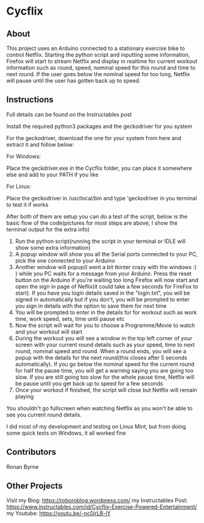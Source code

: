 # Cycflix

## About

This project uses an Arduino connected to a stationary exercise bike to control Netflix. Starting the python script
and inputting some information, Firefox will start to stream Netflix and display in realtime for current workout information such as round, speed, nominal speed for this round and time to next round. If the user goes below the nominal speed for too long, Netflix will pause until the user has gotten back up to speed.

## Instructions

Full details can be found on the Instructables post

Install the required python3 packages and the geckodriver for you system

For the geckodriver, download the one for your system from here and extract it and follow below:

For Windows:

Place the geckdriver.exe in the Cycflix folder, you can place it somewhere else and add to your PATH if you like

For Linux:

Place the geckodriver in /usr/local/bin and type 'geckodriver in you terminal to test it if works

After both of them are setup you can do a test of the script, below is the basic flow of the code(pictures for most steps are above, I show the terminal output for the extra info)

1. Run the python script(running the script in your terminal or IDLE will show some extra information)
2. A popup window will show you all the Serial ports connected to your PC, pick the one connected to your Arduino
3. Another window will popup(I went a bit tkinter crazy with the windows :) ) while you PC waits for a message from your Arduino. Press the reset button on the Arduino if you're waiting too long
Firefox will now start and open the sign in page of Neflix(it could take a few seconds for FireFox to start). If you have you login details saved in the "login.txt", you will be signed in automatically but if you don't, you will be prompted to enter you sign in details with the option to save them for next time
4. You will be prompted to enter in the details for for workout such as work time, work speed, sets, time until pause etc
5. Now the script will wait for you to choose a Programme/Movie to watch and your workout will start
6. During the workout you will see a window in the top left corner of your screen with your current round details such as your speed, time to next round, nominal speed and round. When a round ends, you will see a popup with the details for the next round(this closes after 5 seconds automatically).
If you go below the nominal speed for the current round for half the pause time, you will get a warning saying you are going too slow. If you are still going too slow for the whole pause time, Netflix will be pause until you get back up to speed for a few seconds
7. Once your workout if finished, the script will close but Netflix will remain playing

You shouldn't go fullscreen when watching Netflix as you won't be able to see you current round details.

I did most of my development and testing on Linux Mint, but from doing some quick tests on Windows, it all worked fine

## Contributors

Ronan Byrne

## Other Projects

Visit 
   my Blog: 		    https://roboroblog.wordpress.com/
   my Instructables Post:   https://www.instructables.com/id/Cycflix-Exercise-Powered-Entertainment/
   my Youtube:		    https://youtu.be/-nc0irLB-iY


